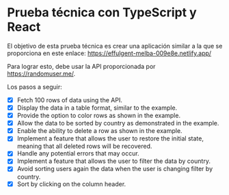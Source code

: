 # Prueba técnica con TypeScript y React

El objetivo de esta prueba técnica es crear una aplicación similar a la que se proporciona en este enlace: https://effulgent-melba-009e8e.netlify.app/

Para lograr esto, debe usar la API proporcionada por https://randomuser.me/.

Los pasos a seguir:
- [x] Fetch 100 rows of data using the API.
- [x] Display the data in a table format, similar to the example.
- [x] Provide the option to color rows as shown in the example.
- [x] Allow the data to be sorted by country as demonstrated in the example.
- [x] Enable the ability to delete a row as shown in the example.
- [x] Implement a feature that allows the user to restore the initial state, meaning that all deleted rows will be recovered.
- [x] Handle any potential errors that may occur.
- [x] Implement a feature that allows the user to filter the data by country.
- [x] Avoid sorting users again the data when the user is changing filter by country.
- [x] Sort by clicking on the column header.